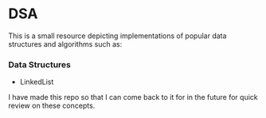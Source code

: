 # DSA

This is a small resource depicting implementations of popular data structures
and algorithms such as:

### Data Structures

- LinkedList

I have made this repo so that I can come back to it for in the future for quick
review on these concepts.
